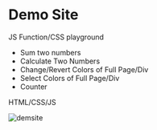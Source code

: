 # Demo Site

JS Function/CSS playground

- Sum two numbers
- Calculate Two Numbers
- Change/Revert Colors of Full Page/Div
- Select Colors of Full Page/Div
- Counter

HTML/CSS/JS

![demsite](https://user-images.githubusercontent.com/22460957/118225376-9ed0dd80-b44a-11eb-99f8-3110d0c959f4.png)



